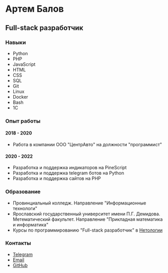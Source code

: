 # Артем Балов
## Full-stack разработчик
### Навыки
* Python
* PHP
* JavaScript
* HTML
* CSS
* SQL
* Git
* Linux
* Docker
* Bash
* 1C
### Опыт работы
#### 2018 - 2020
* Работа в компании ООО "ЦентрАвто" на должности "программист"

#### 2020 - 2022
* Разработка и поддержка индикаторов на PineScript
* Разработка и поддержка telegram ботов на Python
* Разработка и поддержка сайтов на PHP

### Образование
* Провинциальный колледж. Направление "Информационные технологи"
* Ярославский государственный университет имени П.Г. Демидова. Метематический факультет. Направление "Прикладная математика и информатика"
* Курсы по программированию "Full-stack разработчик" в [Нетологии](https://netology.ru/)

### Контакты
* [Telegram](https://t.me/какойтотелеграм)
* [Email](mailto:moyemail@mail.ru)
* [GitHub](https://github.com/antonhusky)